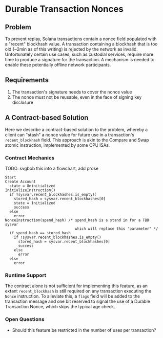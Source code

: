 # Durable Transaction Nonces

## Problem

To prevent replay, Solana transactions contain a nonce field populated with a
"recent" blockhash value. A transaction containing a blockhash that is too old
(~2min as of this writing) is rejected by the network as invalid. Unfortunately
certain use cases, such as custodial services, require more time to produce a
signature for the transaction. A mechanism is needed to enable these potentially
offline network participants.

## Requirements

1) The transaction's signature needs to cover the nonce value
2) The nonce must not be reusable, even in the face of signing key disclosure

## A Contract-based Solution

Here we describe a contract-based solution to the problem, whereby a client can
"stash" a nonce value for future use in a transaction's `recent_blockhash`
field. This approach is akin to the Compare and Swap atomic instruction,
implemented by some CPU ISAs.

### Contract Mechanics

TODO: svgbob this into a flowchart, add prose

```text
Start
Create Account
  state = Uninitialized
InitializeInstruction()
  if !sysvar.recent_blockhashes.is_empty()
    stored_hash = sysvar.recent_blockhashes[0]
    state = Initialized
    success
  else
    error
NonceInstruction(spend_hash) /* spend_hash is a stand in for a TBD sysvar
                                which will replace this "parameter" */
  if spend_hash == stored_hash
    if !sysvar.recent_blockhashes.is_empty()
      stored_hash = sysvar.recent_blockhashes[0]
      success
    else
      error
  else
    error
```

### Runtime Support

The contract alone is not sufficient for implementing this feature, as an extant
`recent_blockhash` is still required on any transaction executing the `Nonce`
instruction. To alleviate this, a `flags` field will be added to the transaction
message and one bit reserved to signal the use of a Durable Transaction Nonce,
which skips the typical age check.

### Open Questions

* Should this feature be restricted in the number of uses per transaction?

